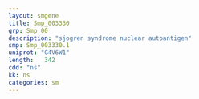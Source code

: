 ```yaml
---
layout: smgene
title: Smp_003330
grp: Smp_00
description: "sjogren syndrome nuclear autoantigen"
smp: Smp_003330.1
uniprot: "G4V6W1"
length:   342
cdd: "ns"
kk: ns
categories: sm
---
```

